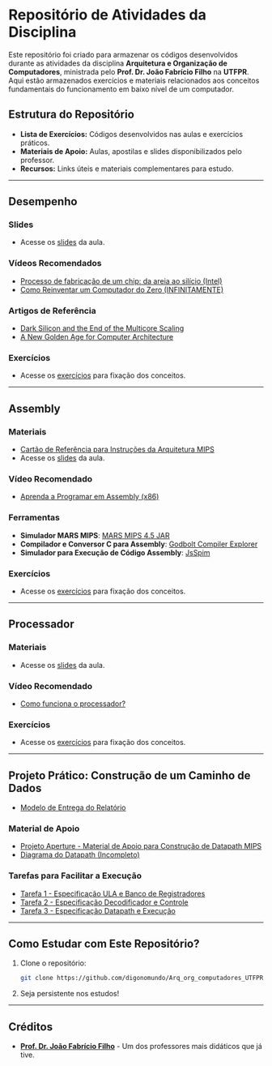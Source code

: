 # Repositório de Atividades da Disciplina

Este repositório foi criado para armazenar os códigos desenvolvidos durante as atividades da disciplina **Arquitetura e Organização de Computadores**, ministrada pelo **Prof. Dr. João Fabrício Filho** na **UTFPR**. Aqui estão armazenados exercícios e materiais relacionados aos conceitos fundamentais do funcionamento em baixo nível de um computador.

## Estrutura do Repositório

- **Lista de Exercícios:** Códigos desenvolvidos nas aulas e exercícios práticos.
- **Materiais de Apoio:** Aulas, apostilas e slides disponibilizados pelo professor.
- **Recursos:** Links úteis e materiais complementares para estudo.

---

## Desempenho

### Slides
- Acesse os [slides](/Desempenho/slides/) da aula.

### Vídeos Recomendados
- [Processo de fabricação de um chip: da areia ao silício (Intel)](https://www.youtube.com/watch?v=Q5paWn7bFg4)
- [Como Reinventar um Computador do Zero (INFINITAMENTE)](https://www.youtube.com/watch?v=BbnDmeNojFA)

### Artigos de Referência
- [Dark Silicon and the End of the Multicore Scaling](https://research.cs.wisc.edu/vertical/papers/2011/isca11-darksilicon.pdf)
- [A New Golden Age for Computer Architecture](https://www.doc.ic.ac.uk/~wl/teachlocal/arch/papers/cacm19golden-age.pdf)

### Exercícios
- Acesse os [exercícios](/desempenho/exercícios/) para fixação dos conceitos.

---

## Assembly

### Materiais
- [Cartão de Referência para Instruções da Arquitetura MIPS](/Assembly/arquivos/MIPS-reference-card.pdf)
- Acesse os [slides](/Assembly/slides/) da aula.

### Vídeo Recomendado
- [Aprenda a Programar em Assembly (x86)](https://youtu.be/Rpq5PDDgwxU)

### Ferramentas
- **Simulador MARS MIPS**: [MARS MIPS 4.5 JAR](https://computerscience.missouristate.edu/mars-mips-simulator.htm)
- **Compilador e Conversor C para Assembly**: [Godbolt Compiler Explorer](https://godbolt.org/)
- **Simulador para Execução de Código Assembly**: [JsSpim](https://shawnzhong.github.io/JsSpim/)

### Exercícios
- Acesse os [exercícios](/assembly/exercícios/) para fixação dos conceitos.

---

## Processador

### Materiais
- Acesse os [slides](/Processador/slides/) da aula.

### Vídeo Recomendado
- [Como funciona o processador?](https://youtu.be/0TV0uB0gQwQ)

### Exercícios
- Acesse os [exercícios](/processador/exercícios/) para fixação dos conceitos.

---

## Projeto Prático: Construção de um Caminho de Dados

- [Modelo de Entrega do Relatório](https://christoferlv.github.io/ProjetoAperture/)

### Material de Apoio
- [Projeto Aperture - Material de Apoio para Construção de Datapath MIPS](https://christoferlv.github.io/ProjetoAperture/)
- [Diagrama do Datapath (Incompleto)]()

### Tarefas para Facilitar a Execução
- [Tarefa 1 - Especificação ULA e Banco de Registradores](Trabalhos/Tarefa1)
- [Tarefa 2 - Especificação Decodificador e Controle](Trabalhos/Tarefa2)
- [Tarefa 3 - Especificação Datapath e Execução](Trabalhos/Tarefa3)

---

## Como Estudar com Este Repositório?

1. Clone o repositório:
   ```bash
   git clone https://github.com/digonomundo/Arq_org_computadores_UTFPR.git
   ```
2. Seja persistente nos estudos!

---

## Créditos

- [**Prof. Dr. João Fabrício Filho**](https://buscatextual.cnpq.br/buscatextual/visualizacv.do?metodo=apresentar&id=K4492642T6) - Um dos professores mais didáticos que já tive.
